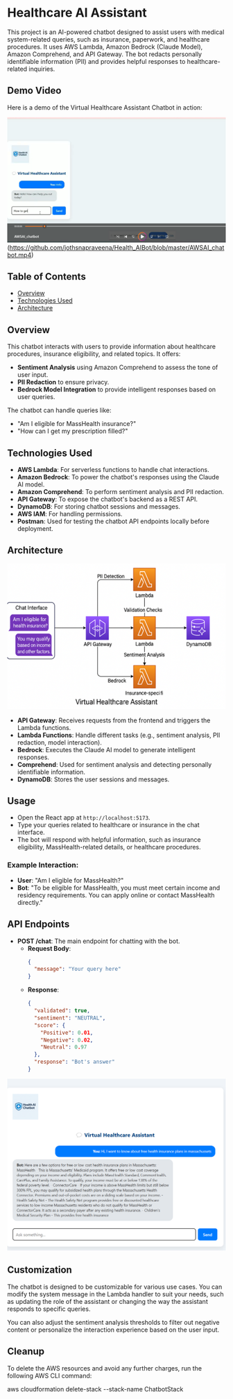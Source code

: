 # Healthcare AI Assistant

This project is an AI-powered chatbot designed to assist users with medical system-related queries, such as insurance, paperwork, and healthcare procedures. It uses AWS Lambda, Amazon Bedrock (Claude Model), Amazon Comprehend, and API Gateway. The bot redacts personally identifiable information (PII) and provides helpful responses to healthcare-related inquiries.

## Demo Video

Here is a demo of the Virtual Healthcare Assistant Chatbot in action:

![Demo Video](https://github.com/jothsnapraveena/Health_AIBot/blob/master/Screenshot%202025-03-28%20022852.png)(https://github.com/jothsnapraveena/Health_AIBot/blob/master/AWSAI_chatbot.mp4)




## Table of Contents

- [Overview](#overview)
- [Technologies Used](#technologies-used)
- [Architecture](#architecture)

   

## Overview

This chatbot interacts with users to provide information about healthcare procedures, insurance eligibility, and related topics. It offers:
- **Sentiment Analysis** using Amazon Comprehend to assess the tone of user input.
- **PII Redaction** to ensure privacy.
- **Bedrock Model Integration** to provide intelligent responses based on user queries.

The chatbot can handle queries like:
- "Am I eligible for MassHealth insurance?"
- "How can I get my prescription filled?"

## Technologies Used

- **AWS Lambda**: For serverless functions to handle chat interactions.
- **Amazon Bedrock**: To power the chatbot's responses using the Claude AI model.
- **Amazon Comprehend**: To perform sentiment analysis and PII redaction.
- **API Gateway**: To expose the chatbot's backend as a REST API.
- **DynamoDB**: For storing chatbot sessions and messages.
- **AWS IAM**: For handling permissions.
- **Postman**: Used for testing the chatbot API endpoints locally before deployment.

## Architecture

![Architecture](https://github.com/jothsnapraveena/Health_AIBot/blob/master/architecture%20diagram.png)

- **API Gateway**: Receives requests from the frontend and triggers the Lambda functions.
- **Lambda Functions**: Handle different tasks (e.g., sentiment analysis, PII redaction, model interaction).
- **Bedrock**: Executes the Claude AI model to generate intelligent responses.
- **Comprehend**: Used for sentiment analysis and detecting personally identifiable information.
- **DynamoDB**: Stores the user sessions and messages.


## Usage

- Open the React app at `http://localhost:5173`.
- Type your queries related to healthcare or insurance in the chat interface.
- The bot will respond with helpful information, such as insurance eligibility, MassHealth-related details, or healthcare procedures.

### Example Interaction:
- **User**: "Am I eligible for MassHealth?"
- **Bot**: "To be eligible for MassHealth, you must meet certain income and residency requirements. You can apply online or contact MassHealth directly."

## API Endpoints

- **POST /chat**: The main endpoint for chatting with the bot.
    - **Request Body**:
      ```json
      {
        "message": "Your query here"
      }
      ```
    - **Response**:
      ```json
      {
        "validated": true,
        "sentiment": "NEUTRAL",
        "score": {
          "Positive": 0.01,
          "Negative": 0.02,
          "Neutral": 0.97
        },
        "response": "Bot's answer"
      }
      ```
![Bot](https://github.com/jothsnapraveena/Health_AIBot/blob/master/Screenshot%202025-03-28%20014517.png)

## Customization
The chatbot is designed to be customizable for various use cases. You can modify the system message in the Lambda handler to suit your needs, such as updating the role of the assistant or changing the way the assistant responds to specific queries.

You can also adjust the sentiment analysis thresholds to filter out negative content or personalize the interaction experience based on the user input.

## Cleanup
To delete the AWS resources and avoid any further charges, run the following AWS CLI command:

aws cloudformation delete-stack --stack-name ChatbotStack

